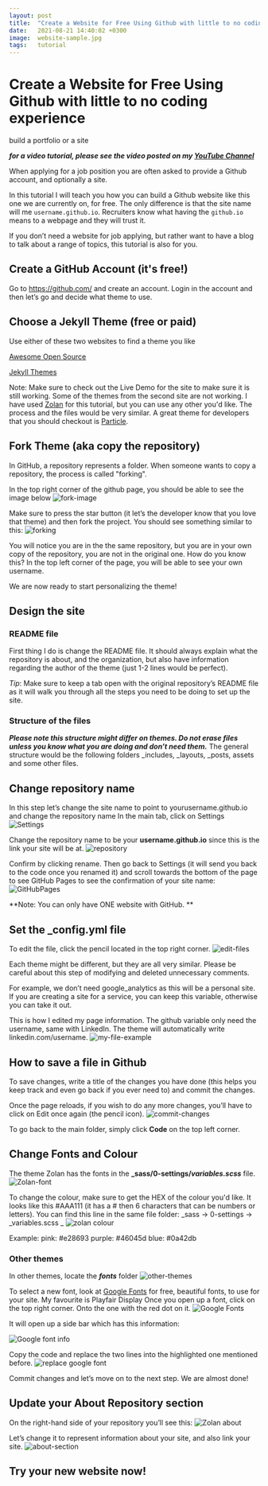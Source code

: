 ```yaml
---
layout: post
title:  "Create a Website for Free Using Github with little to no coding experience"
date:   2021-08-21 14:40:02 +0300
image:  website-sample.jpg
tags:   tutorial
---
```



# Create a Website for Free Using Github with little to no coding experience
build a portfolio or a site 

**_for a video tutorial, please see the video posted on my [YouTube Channel](https://www.youtube.com/watch?v=NX7KVlbViA4)_**

When applying for a job position you are often asked to provide a Github account, and optionally a site.

In this tutorial I will teach you how you can build a Github website like this one we are currently on, for free. The only difference is that the site name will me `username.github.io`. Recruiters know what having the `github.io` means to a webpage and they will trust it.

If you don’t need a website for job applying, but rather want to have a blog to talk about a range of topics, this tutorial is also for you. 


## Create a GitHub Account (it's free!)
Go to https://github.com/ and create an account. Login in the account and then let’s go and decide what theme to use.

## Choose a Jekyll Theme (free or paid)

Use either of these two websites to find a theme you like 

[Awesome Open Source](https://awesomeopensource.com/projects/jekyll-themes)

[Jekyll Themes](https://jekyllthemes.io/free)

Note: Make sure to check out the Live Demo for the site to make sure it is still working. Some of the themes from the second site are not working. 
I have used [Zolan](https://github.com/artemsheludko/zolan) for this tutorial, but you can use any other you'd like. The process and the files would be very similar.
A great theme for developers that you should checkout is [Particle](https://github.com/nrandecker/particle).

## Fork Theme (aka copy the repository)
In GitHub, a repository represents a folder. When someone wants to copy a repository, the process is called "forking". 

In the top right corner of the github page, you should be able to see the image below 
![fork-image](https://github.com/codingroses/codingroses/blob/master/images/fork.png)

Make sure to press the star button (it let’s the developer know that you love that theme) and then fork the project. You should see something similar to this:
![forking](https://github.com/codingroses/codingroses/blob/master/images/forking-process.png)

You will notice you are in the the same repository, but you are in your own copy of the repository, you are not in the original one. How do you know this? In the top left corner of the page, you will be able to see your own username.

We are now ready to start personalizing the theme! 

## Design the site

### README file
First thing I do is change the README file. It should always explain what the repository is about, and the organization, but also have information regarding the author of the theme (just 1-2 lines would be perfect).

*Tip*: Make sure to keep a tab open with the original repository’s README file as it will walk you through all the steps you need to be doing to set up the site.

### Structure of the files 
**_Please note this structure might differ on themes. Do not erase files unless you know what you are doing and don’t need them._**
The general structure would be the following folders _includes, _layouts, _posts, assets and some other files.

## Change repository name
In this step let’s change the site name to point to yourusername.github.io and change the repository name
In the main tab, click on Settings
![Settings](https://github.com/codingroses/codingroses/blob/master/images/settings.png)

Change the repository name to be your **username.github.io** since this is the link your site will be at. 
![repository](https://github.com/codingroses/codingroses/blob/master/images/name-repo.png)

Confirm by clicking rename. Then go back to Settings (it will send you back to the code once you renamed it) and scroll towards the bottom of the page to see GitHub Pages to see  the confirmation of your site name: 
![GitHubPages](https://github.com/codingroses/codingroses/blob/master/images/gh-pages.png)

**Note: You can only have ONE website with GitHub. **

## Set the _config.yml file
To edit the file, click the pencil located in the top right corner.
![edit-files](https://github.com/codingroses/codingroses/blob/master/images/how-to-edit-files.png)

Each theme might be different, but they are all very similar. Please be careful about this step of modifying and deleted unnecessary comments.

For example, we don’t need google_analytics as this will be a personal site. If you are creating a site for a service, you can keep this variable, otherwise you can take it out.

This is how I edited my page information. The github variable only need the username, same with LinkedIn. The theme will automatically write linkedin.com/username. 
![my-file-example](https://github.com/codingroses/codingroses/blob/master/images/page-info.png)

## How to save a file in Github 
To save changes, write a title of the changes you have done (this helps you keep track and even go back if you ever need to) and commit the changes. 

Once the page reloads, if you wish to do any more changes, you’ll have to click on Edit once again (the pencil icon).
![commit-changes](https://github.com/codingroses/codingroses/blob/master/images/commit-changes.png)

To go back to the main folder, simply click **Code** on the top left corner. 

## Change Fonts and Colour
The theme Zolan has the fonts in the **_sass/0-settings/_variables.scss_** file.
![Zolan-font](https://github.com/codingroses/codingroses/blob/master/images/fonts-zolan.PNG)

To change the colour, make sure to get the HEX of the colour you'd like. It looks like this #AAA111 (it has a # then 6 characters that can be numbers or letters). 
You can find this line in the same file folder: _sass -> 0-settings -> _variables.scss _
![zolan colour](https://github.com/codingroses/codingroses/blob/master/images/change-colour.PNG)

Example:
pink:  #e28693
purple: #46045d
blue: #0a42db

### Other themes
In other themes, locate the **_fonts_** folder
![other-themes](https://github.com/codingroses/codingroses/blob/master/images/index-htmlfile.png)

To select a new font, look at [Google Fonts](https://fonts.google.com/) for free, beautiful fonts, to use for your site. My favourite is Playfair Display 
Once you open up a font, click on the top right corner. Onto the one with the red dot on it.
![Google Fonts](https://github.com/codingroses/codingroses/blob/master/images/google-fonts-tutorial.png)

It will open up a side bar which has this information:

![Google font info](https://github.com/codingroses/codingroses/blob/master/images/google-font-link.png)

Copy the code and replace the two lines into the highlighted one mentioned before. 
![replace google font](https://github.com/codingroses/codingroses/blob/master/images/change-google-font.png)


Commit changes and let’s move on to the next step. We are almost done! 

## Update your About Repository section

On the right-hand side of your repository you’ll see this:
![Zolan about](https://github.com/codingroses/codingroses/blob/master/images/zolan-about-section.PNG)

Let’s change it to represent information about your site, and also link your site.
![about-section](https://github.com/codingroses/codingroses/blob/master/images/finally-done.png)

## Try your new website now! 
